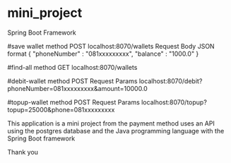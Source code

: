 # mini_project
Spring Boot Framework

#save wallet
method POST
localhost:8070/wallets
Request Body JSON format
{
    "phoneNumber" : "081xxxxxxxxx",
    "balance" : "1000.0"
}

#find-all
method GET 
localhost:8070/wallets

#debit-wallet
method POST
Request Params
localhost:8070/debit?phoneNumber=081xxxxxxxxx&amount=10000.0

#topup-wallet
method POST
Request Params
localhost:8070/topup?topup=25000&phone=081xxxxxxxxx


This application is a mini project from
the payment method uses an API using the postgres database and the Java programming language with the Spring Boot framework

Thank you
